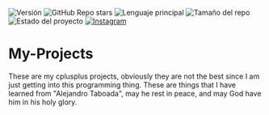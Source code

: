 ![Versión](https://img.shields.io/badge/version-1.0-blue)
![GitHub Repo stars](https://img.shields.io/github/stars/Tony162wbwd/My-Projects?style=for-the-badge)
![Lenguaje principal](https://img.shields.io/github/languages/top/Tony162wbwd/My-Projects?style=for-the-badge)
![Tamaño del repo](https://img.shields.io/github/repo-size/Tony162wbwd/My-Projects?style=for-the-badge)
![Estado del proyecto](https://img.shields.io/badge/status-En%20desarrollo-orange?style=for-the-badge)
[![Instagram](https://img.shields.io/badge/Instagram-javier__1617-purple?style=for-the-badge&logo=instagram)](https://instagram.com/javier_1617)


# My-Projects
These are my cplusplus projects, obviously they are not the best since I am just getting into this programming thing. These are things that I have learned from "Alejandro Taboada", may he rest in peace, and may God have him in his holy glory.